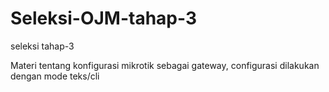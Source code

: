 # Seleksi-OJM-tahap-3
seleksi tahap-3

  Materi tentang konfigurasi mikrotik sebagai gateway, configurasi dilakukan dengan mode teks/cli
